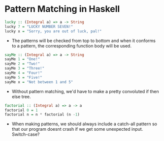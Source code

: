 # Pattern Matching in Haskell

```haskell
lucky :: (Integral a) => a -> String
lucky 7 = "LUCKY NUMBER SEVEN!"
lucky x = "Sorry, you are out of luck, pal!"
```

- The patterns will be checked from top to bottom and when it conforms to a
  pattern, the corresponding function body will be used.

```haskell
sayMe :: (Integral a) => a -> String
sayMe 1 = "One!"
sayMe 2 = "Two!"
sayMe 3 = "Three!"
sayMe 4 = "Four!"
sayMe 5 = "Five!"
sayMe x = "Not between 1 and 5"
```

- Without pattern matching, we'd have to make a pretty convoluted if then else tree.

```haskell
factorial :: (Integral a) => a -> a
factorial 0 = 1
factorial n = n * factorial (n -1)
```

- When making patterns, we should always include a catch-all pattern
  so that our program doesnt crash if we get some unexpected input. Switch-case?
